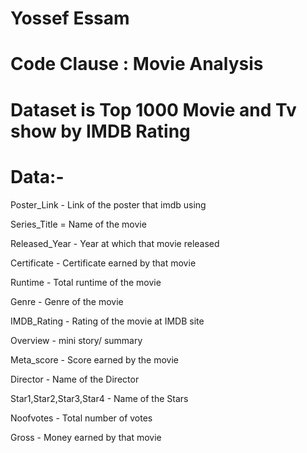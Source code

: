 # Yossef Essam

# Code Clause : Movie Analysis
 
# Dataset is Top 1000 Movie and Tv show by IMDB Rating

# Data:-

Poster_Link - Link of the poster that imdb using

Series_Title = Name of the movie

Released_Year - Year at which that movie released

Certificate - Certificate earned by that movie

Runtime - Total runtime of the movie

Genre - Genre of the movie

IMDB_Rating - Rating of the movie at IMDB site

Overview - mini story/ summary

Meta_score - Score earned by the movie

Director - Name of the Director

Star1,Star2,Star3,Star4 - Name of the Stars

Noofvotes - Total number of votes

Gross - Money earned by that movie
